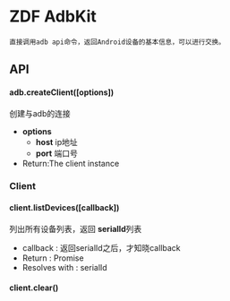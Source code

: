 # ZDF AdbKit
    直接调用adb api命令，返回Android设备的基本信息，可以进行交换。
## API
#### adb.createClient([options])
创建与adb的连接
* **options**
    - **host** ip地址
    - **port** 端口号
* Return:The client instance

### Client
#### client.listDevices([callback])
列出所有设备列表，返回 **serialId**列表
* callback : 返回serialId之后，才知晓callback
* Return : Promise
* Resolves with : serialId

#### client.clear()











